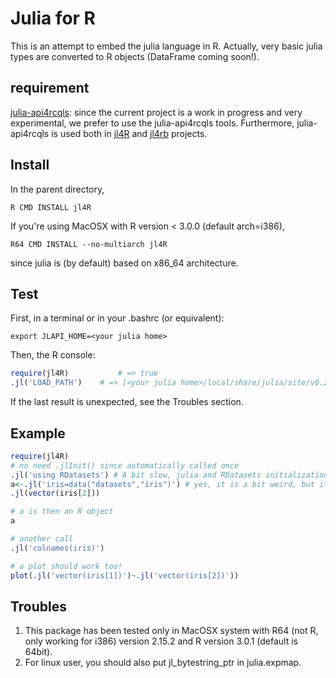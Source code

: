 # Julia for R

This is an attempt to embed the julia language in R. Actually, very basic julia types are converted to R objects (DataFrame coming soon!).

## requirement

[julia-api4rcqls](https://github.com/rcqls/julia-api4rcqls): since the current project is a work in progress and very experimental, we prefer to use the julia-api4rcqls tools. Furthermore, julia-api4rcqls is used both in [jl4R](https://github.com/rcqls/jl4R) and [jl4rb](https://github.com/rcqls/jl4rb) projects.

## Install

In the parent directory,

	R CMD INSTALL jl4R
	
If you're using MacOSX with R version < 3.0.0 (default arch=i386),

	R64 CMD INSTALL --no-multiarch jl4R

since julia is (by default) based on x86_64 architecture. 

## Test

First, in a terminal or in your .bashrc (or equivalent):

	export JLAPI_HOME=<your julia home>

Then, the R console:

```{.R execute="false"}
require(jl4R)			# => true
.jl('LOAD_PATH')	# => [<your julia home>/local/share/julia/site/v0.2", "<your julia home>/share/julia/site/v0.2"]
```

If the last result is unexpected, see the Troubles section.

## Example
```{.R execute="false"}
require(jl4R)
# no need .jlInit() since automatically called once
.jl('using RDatasets') # A bit slow, julia and RDatasets initializations
a<-.jl('iris=data("datasets","iris")') # yes, it is a bit weird, but it is for testing!
.jl(vector(iris[2]))

# a is then an R object
a

# another call
.jl('colnames(iris)')

# a plot should work too!
plot(.jl('vector(iris[1])')~.jl('vector(iris[2])'))
```

## Troubles

1. This package has been tested only in MacOSX system with R64 (not R, only working for i386) version 2.15.2 and R version 3.0.1 (default is 64bit).
1. For linux user, you should also put jl_bytestring_ptr in julia.expmap.
